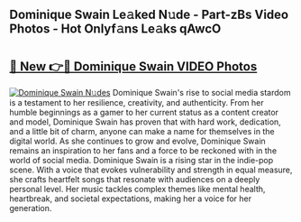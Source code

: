 ## Dominique Swain Le𝚊ked N𝚞de - Part-zBs Video Photos - Hot Onlyf𝚊ns Le𝚊ks qAwcO

# <h2><a href="http://ab26949.deff.icu/?id=Dominique+Swain">🔗 New 👉🔴 Dominique Swain VIDEO Photos</a></h2>

[![Dominique Swain N𝚞des](https://i.imgur.com/rIISA9y.gif)](http://ab26949.deff.icu/?id=Dominique+Swain)
Dominique Swain's rise to social media stardom is a testament to her resilience, creativity, and authenticity. From her humble beginnings as a gamer to her current status as a content creator and model, Dominique Swain has proven that with hard work, dedication, and a little bit of charm, anyone can make a name for themselves in the digital world. As she continues to grow and evolve, Dominique Swain remains an inspiration to her fans and a force to be reckoned with in the world of social media. Dominique Swain is a rising star in the indie-pop scene. With a voice that evokes vulnerability and strength in equal measure, she crafts heartfelt songs that resonate with audiences on a deeply personal level. Her music tackles complex themes like mental health, heartbreak, and societal expectations, making her a voice for her generation.
